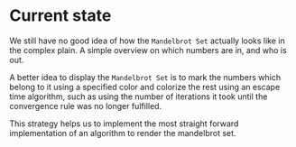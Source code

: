 # Current state

We still have no good idea of how the `Mandelbrot Set` actually looks like in the complex plain.
A simple overview on which numbers are in, and who is out.

A better idea to display the `Mandelbrot Set` is to mark the numbers which belong to it using a specified color and colorize the rest using an escape time algorithm, such as using the number of iterations it took until the convergence rule was no longer fulfilled.

This strategy helps us to implement the most straight forward implementation of an algorithm to render the mandelbrot set.
